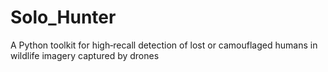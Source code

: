 # Solo_Hunter
A Python toolkit for high‑recall detection of lost or camouflaged humans in wildlife imagery captured by drones

